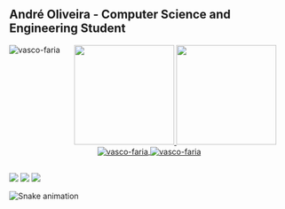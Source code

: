 ## André Oliveira - Computer Science and Engineering Student

<div align="center">
  <a href="https://github.com/andreaoliveira9">
  <img height="180em" src="https://github-readme-stats.vercel.app/api?username=andreaoliveira9&show_icons=true&theme=react&include_all_commits=true&count_private=true"/>
  <img height="180em" src="https://github-readme-stats.vercel.app/api/top-langs/?username=andreaoliveira9&layout=compact&langs_count=7&theme=react"/>
  <img align="left" src="https://github-readme-stats.vercel.app/api/top-langs?username=vasco-faria&show_icons=true&count_private=true&hide_border=true&title_color=1976d2&icon_color=ffa500&text_color=c9d1d9&bg_color=0d1117" alt="vasco-faria"  />

  <img align="center" color="black" src="https://github-readme-stats.vercel.app/api?username=vasco-faria&show_icons=true&count_private=true&hide_border=true&title_color=1976d2&icon_color=ffa500&text_color=c9d1d9&bg_color=0d1117" alt="vasco-faria" />
  <img align="center" src="https://github-readme-streak-stats.herokuapp.com/?user=vasco-faria&show_icons=true&count_private=true&hide_border=true&title_color=8B0000&icon_color=8B0000&text_color=c9d1d9&bg_color=0d1117&theme=transparent" alt="vasco-faria" />
</div>
  
  ##
 
<div> 
  <a href="https://www.instagram.com/andre_9_oliveira/" target="_blank"><img src="https://img.shields.io/badge/-Instagram-%23E4405F?style=for-the-badge&logo=instagram&logoColor=white" target="_blank"></a>
  <a href = "mailto:andreaoliveira@ua.pt"><img src="https://img.shields.io/badge/-Gmail-%23333?style=for-the-badge&logo=gmail&logoColor=white" target="_blank"></a>
  <a href="https://www.linkedin.com/in/andré-oliveira-72661627b/" target="_blank"><img src="https://img.shields.io/badge/-LinkedIn-%230077B5?style=for-the-badge&logo=linkedin&logoColor=white" target="_blank"></a> 
 
  ![Snake animation](https://github.com/andreaoliveira9/andreaoliveira9/blob/output/github-snake-dark.svg)
 
</div>

<!--
**andreaoliveira9/andreaoliveira9** is a ✨ _special_ ✨ repository because its `README.md` (this file) appears on your GitHub profile.

Here are some ideas to get you started:

- 🔭 I’m currently working on ...
- 🌱 I’m currently learning ...
- 👯 I’m looking to collaborate on ...
- 🤔 I’m looking for help with ...
- 💬 Ask me about ...
- 📫 How to reach me: ...
- 😄 Pronouns: ...
- ⚡ Fun fact: ...
-->
